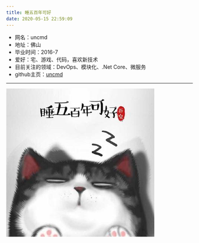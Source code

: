 ```yaml
---
title: 睡五百年可好
date: 2020-05-15 22:59:09
---
```


* 网名：uncmd
* 地址：佛山
* 毕业时间：2016-7
* 爱好：宅、游戏、代码，喜欢新技术
* 目前关注的领域：DevOps、模块化、.Net Core、微服务
* github主页：[uncmd](https://github.com/uncmd)

------

![logo](/images/logo.jpg)